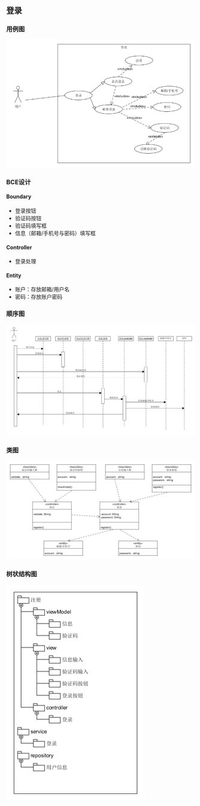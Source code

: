 ## 登录

### 用例图

![注册用例图](./../pic/log.png)

### BCE设计

#### Boundary

- 登录按钮
- 验证码按钮
- 验证码填写框
- 信息（邮箱/手机号与密码）填写框

#### Controller

- 登录处理

#### Entity

- 账户：存放邮箱/用户名
- 密码：存放账户密码

### 顺序图

![注册顺序图](./../pic/bce/logSD.png)

### 类图

![注册类图](./../pic/bce/logC.png)

### 树状结构图

![登录结构图](./../pic/bce/logB.png)

